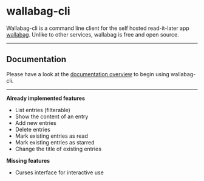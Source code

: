 # wallabag-cli

Wallabag-cli is a command line client for the self hosted read-it-later app [wallabag](https://www.wallabag.org/). Unlike to other services, wallabag is free and open source.

--------------------------------------------------------------------------------

## Documentation

Please have a look at the [documentation overview](docs/index.md) to begin using wallabag-cli.

--------------------------------------------------------------------------------

**Already implemented features**

- List entries (filterable)
- Show the content of an entry
- Add new entries
- Delete entries
- Mark existing entries as read
- Mark existing entries as starred
- Change the title of existing entries

**Missing features**

- Curses interface for interactive use
